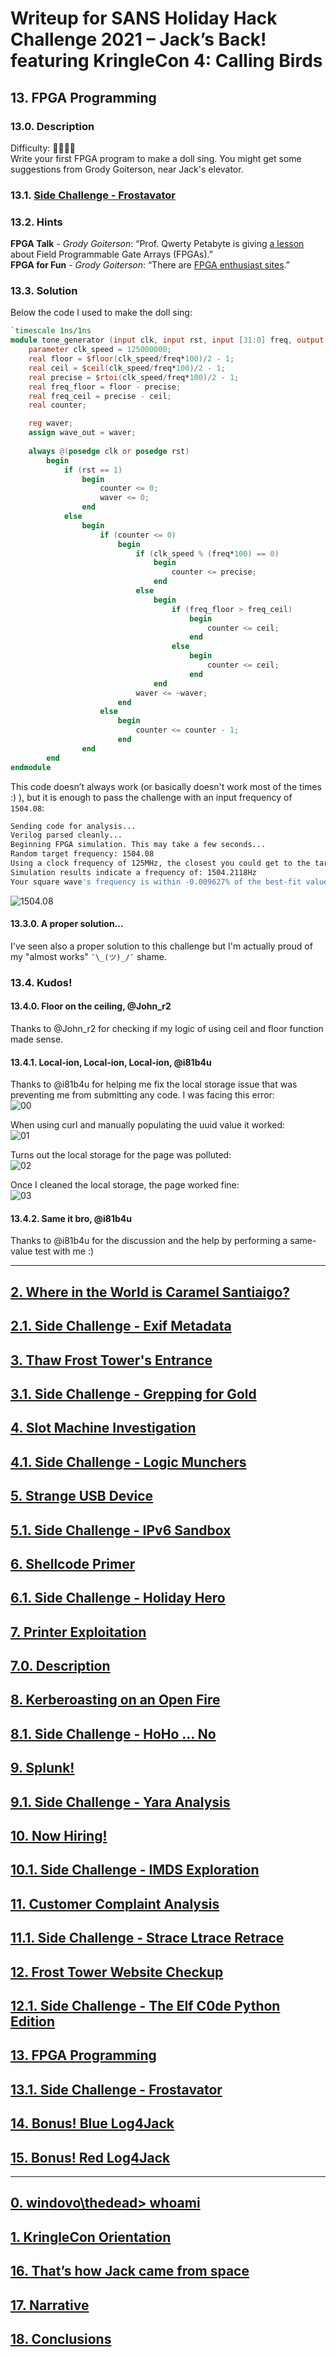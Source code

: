 # Writeup for SANS Holiday Hack Challenge 2021 – Jack’s Back! featuring KringleCon 4: Calling Birds
## 13. FPGA Programming
### 13.0. Description
Difficulty: :christmas_tree::christmas_tree::christmas_tree::christmas_tree:  
Write your first FPGA program to make a doll sing. You might get some suggestions from Grody Goiterson, near Jack's elevator.

### 13.1. [Side Challenge - Frostavator](/13.%20FPGA%20Programming/13.01.%20Side%20Challenge%20-%20Frostavator/README.md)

### 13.2. Hints
**FPGA Talk** - *Grody Goiterson*: “Prof. Qwerty Petabyte is giving [a lesson](https://www.youtube.com/watch?v=GFdG1PJ4QjA) about Field Programmable Gate Arrays (FPGAs).”  
**FPGA for Fun** - *Grody Goiterson*: “There are [FPGA enthusiast sites](https://www.fpga4fun.com/MusicBox.html).”

### 13.3. Solution
Below the code I used to make the doll sing:
```verilog
`timescale 1ns/1ns
module tone_generator (input clk, input rst, input [31:0] freq, output wave_out);
    parameter clk_speed = 125000000;
    real floor = $floor(clk_speed/freq*100)/2 - 1;
    real ceil = $ceil(clk_speed/freq*100)/2 - 1;
    real precise = $rtoi(clk_speed/freq*100)/2 - 1;
    real freq_floor = floor - precise;
    real freq_ceil = precise - ceil;
    real counter;

    reg waver;    
    assign wave_out = waver;
    
    always @(posedge clk or posedge rst)
        begin
            if (rst == 1)
                begin
                    counter <= 0;
                    waver <= 0;
                end
            else
                begin
                    if (counter <= 0)
                        begin
                            if (clk_speed % (freq*100) == 0)
                                begin
                                    counter <= precise;
                                end
                            else
                                begin
                                    if (freq_floor > freq_ceil)
                                        begin
                                            counter <= ceil;
                                        end
                                    else
                                        begin 
                                            counter <= ceil;
                                        end
                                end
                            waver <= ~waver;
                        end
                    else
                        begin
                            counter <= counter - 1;
                        end
                end
        end
endmodule
```

This code doesn’t always work (or basically doesn't work most of the times :) ), but it is enough to pass the challenge with an input frequency of `1504.08`:
```bash
Sending code for analysis...
Verilog parsed cleanly...
Beginning FPGA simulation. This may take a few seconds...
Random target frequency: 1504.08
Using a clock frequency of 125MHz, the closest you could get to the target frequency is 1504.0670
Simulation results indicate a frequency of: 1504.2118Hz
Your square wave's frequency is within -0.009627% of the best-fit value
```
![1504.08](imgs/1504.08.png)

#### 13.3.0. A proper solution...
I've seen also a proper solution to this challenge but I'm actually proud of my "almost works" `¯\_(ツ)_/¯` shame.

### 13.4. Kudos!
#### 13.4.0. Floor on the ceiling, @John_r2
Thanks to @John_r2 for checking if my logic of using ceil and floor function made sense.
#### 13.4.1. Local-ion, Local-ion, Local-ion, @i81b4u
Thanks to @i81b4u for helping me fix the local storage issue that was preventing me from submitting any code.
I was facing this error:  
![00](imgs/error_imgs/00_error.png)

When using curl and manually populating the uuid value it worked:  
![01](imgs/error_imgs/01_curl.png)

Turns out the local storage for the page was polluted:  
![02](imgs/error_imgs/02_local_storage_KO.png)
 
Once I cleaned the local storage, the page worked fine:  
![03](imgs/error_imgs/03_local_storage_refresh.png)
#### 13.4.2. Same it bro, @i81b4u
Thanks to @i81b4u for the discussion and the help by performing a same-value test with me :)

---
## [2. Where in the World is Caramel Santiaigo?](README.md)
## [2.1. Side Challenge - Exif Metadata](README.md)
## [3. Thaw Frost Tower's Entrance](README.md)
## [3.1. Side Challenge - Grepping for Gold](README.md)
## [4. Slot Machine Investigation](README.md)
## [4.1. Side Challenge - Logic Munchers](README.md)
## [5. Strange USB Device](README.md)
## [5.1. Side Challenge - IPv6 Sandbox](README.md)
## [6. Shellcode Primer](README.md)
## [6.1. Side Challenge - Holiday Hero](README.md)
## [7. Printer Exploitation](README.md)
## [7.0. Description](README.md)
## [8. Kerberoasting on an Open Fire](README.md)
## [8.1. Side Challenge - HoHo … No](README.md)
## [9. Splunk!](README.md)
## [9.1. Side Challenge - Yara Analysis](README.md)
## [10. Now Hiring!](README.md)
## [10.1. Side Challenge - IMDS Exploration](README.md)
## [11. Customer Complaint Analysis](README.md)
## [11.1. Side Challenge - Strace Ltrace Retrace](README.md)
## [12. Frost Tower Website Checkup](README.md)
## [12.1. Side Challenge - The Elf C0de Python Edition](README.md)
## [13. FPGA Programming](README.md)
## [13.1. Side Challenge - Frostavator](README.md)
## [14. Bonus! Blue Log4Jack](README.md)
## [15. Bonus! Red Log4Jack](README.md)
---
## [0. windovo\\thedead> whoami](../README.md)
## [1. KringleCon Orientation](01.%20KringleCon%20Orientation/README.md)
## [16. That’s how Jack came from space](../README.md#16-thats-how-jack-came-from-space)
## [17. Narrative](../README.md#17-narrative)
## [18. Conclusions](../README.md#18-conclusions)